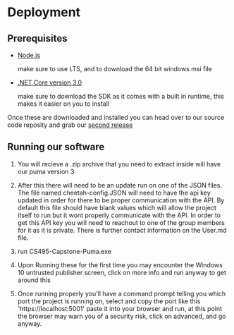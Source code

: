# Deployment

## **Prerequisites**
- [Node.js](https://nodejs.org/en/download/)
    
    make sure to use LTS, and to download the 64 bit windows msi file
- [.NET Core version 3.0](https://dotnet.microsoft.com/download)
    
    make sure to download the SDK as it comes with a built in runtime, this makes it easier on you to install
    
 Once these are downloaded and installed you can head over to our source code reposity and grab our [second release](https://github.com/japperales/CS495-Capstone-Puma/releases)
 
 ## **Running our software**
 
1. You will recieve a .zip archive that you need to extract inside will have our puma version 3
 
2. After this there will need to be an update run on one of the JSON files. The file named cheetah-config.JSON will need to have the api key updated in order for there to be proper communication with the API. By default this file should have blank values which will allow the project itself to run but it wont properly communicate with the API. In order to get this API key you will need to reachout to one of the group members for it as it is private. There is further contact information on the User.md file.

3. run CS495-Capstone-Puma.exe

4. Upon Running these for the first time you may encounter the Windows 10 untrusted publisher screen, click on more info and run anyway to get around this

5. Once running properly you'll have a command prompt telling you which port the project is running on, select and copy the port like this 'https://localhost:5001' paste it into your browser and run, at this point the browser may warn you of a security risk, click on advanced, and go anyway. 
